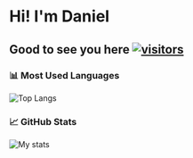 # Hi! I'm Daniel
## Good to see you here [![visitors](https://hits.dwyl.com/danielalexis/danielalexis.svg?style=flat)](http://hits.dwyl.com/danielalexis/danielalexis)
### 📊 Most Used Languages
![Top Langs](https://github-readme-stats.vercel.app/api/top-langs/?username=danielalexis&layout=compact&theme=transparent)

### 📈 GitHub Stats
![My stats](https://github-readme-stats.vercel.app/api?username=danielalexis&show_icons=true&theme=transparent)
